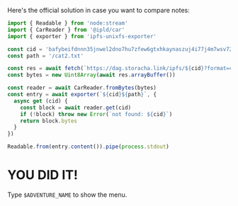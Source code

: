Here's the official solution in case you want to compare notes:

```js
import { Readable } from 'node:stream'
import { CarReader } from '@ipld/car'
import { exporter } from 'ipfs-unixfs-exporter'

const cid = 'bafybeifdnnn35jnwel2dno7hu7zfew6gtxhkaynaszuj4i77j4m7wsv72a'
const path = '/cat2.txt'

const res = await fetch(`https://dag.storacha.link/ipfs/${cid}?format=car`)
const bytes = new Uint8Array(await res.arrayBuffer())

const reader = await CarReader.fromBytes(bytes)
const entry = await exporter(`${cid}${path}`, {
  async get (cid) {
    const block = await reader.get(cid)
    if (!block) throw new Error(`not found: ${cid}`)
    return block.bytes
  }
})

Readable.from(entry.content()).pipe(process.stdout)
```

# YOU DID IT!

Type `$ADVENTURE_NAME` to show the menu.
